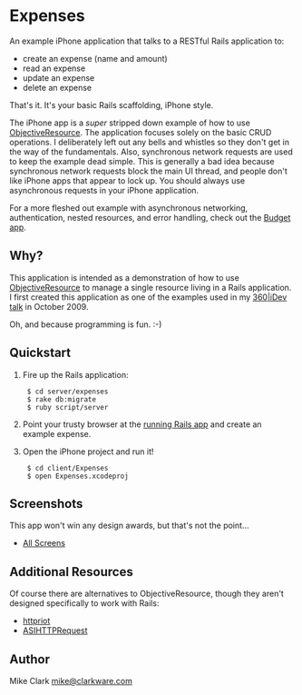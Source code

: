 Expenses
========

An example iPhone application that talks to a RESTful Rails application to:

* create an expense (name and amount) 
* read an expense
* update an expense
* delete an expense

That's it. It's your basic Rails scaffolding, iPhone style. 

The iPhone app is a *super* stripped down example of how to use
[ObjectiveResource](http://iphoneonrails.com/). The application focuses solely
on the basic CRUD operations. I deliberately left out any bells and whistles
so they don't get in the way of the fundamentals. Also, synchronous network
requests are used to keep the example dead simple. This is generally a bad
idea because synchronous network requests block the main UI thread, and people
don't like iPhone apps that appear to lock up. You should always use
asynchronous requests in your iPhone application.

For a more fleshed out example with asynchronous networking, authentication,
nested resources, and error handling, check out the [Budget
app](http://github.com/clarkware/budgets-iphone/).

Why?
----

This application is intended as a demonstration of how to use
[ObjectiveResource](http://iphoneonrails.com/) to manage a single resource
living in a Rails application. I first created this application as one of the
examples used in my [360|iDev talk](http://www.360idev.com) in October 2009.

Oh, and because programming is fun.  :-)

Quickstart
----------

1. Fire up the Rails application:

        $ cd server/expenses
        $ rake db:migrate
        $ ruby script/server
  
2. Point your trusty browser at the [running Rails app](http://localhost:3000/expenses) and create an example expense.

3. Open the iPhone project and run it!

        $ cd client/Expenses    
        $ open Expenses.xcodeproj

Screenshots
-----------

This app won't win any design awards, but that's not the point...

* [All Screens](http://github.com/clarkware/expenses-iphone/raw/master/screenshots/expenses.png)

Additional Resources
--------------------

Of course there are alternatives to ObjectiveResource, though they aren't designed specifically to work with Rails:

* [httpriot](http://github.com/caged/httpriot)
* [ASIHTTPRequest](http://allseeing-i.com/ASIHTTPRequest/)

Author
------

Mike Clark 
mike@clarkware.com
